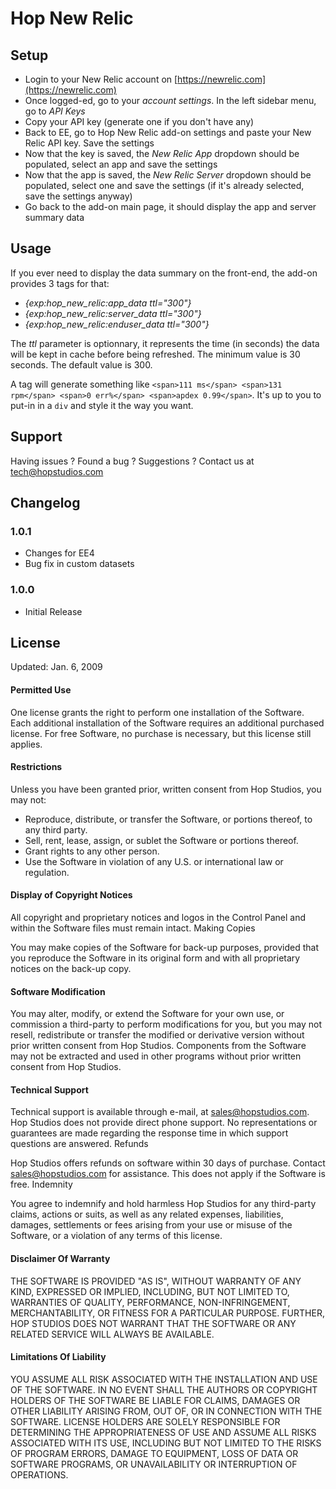 # Hop New Relic

## Setup

* Login to your New Relic account on [https://newrelic.com](https://newrelic.com)
* Once logged-ed, go to your *account settings*. In the left sidebar menu, go to *API Keys*
* Copy your API key (generate one if you don't have any)
* Back to EE, go to Hop New Relic add-on settings and paste your New Relic API key. Save the settings
* Now that the key is saved, the *New Relic App* dropdown should be populated, select an app and save the settings
* Now that the app is saved, the *New Relic Server* dropdown should be populated, select one and save the settings (if it's already selected, save the settings anyway)
* Go back to the add-on main page, it should display the app and server summary data


## Usage

If you ever need to display the data summary on the front-end, the add-on provides 3 tags for that:

* *{exp:hop_new_relic:app_data ttl="300"}*
* *{exp:hop_new_relic:server_data ttl="300"}*
* *{exp:hop_new_relic:enduser_data ttl="300"}*

The *ttl* parameter is optionnary, it represents the time (in seconds) the data will be kept in cache before being refreshed. The minimum value is 30 seconds. The default value is 300.

A tag will generate something like `<span>111 ms</span> <span>131 rpm</span> <span>0 err%</span> <span>apdex 0.99</span>`. It's up to you to put-in in a `div` and style it the way you want.

## Support

Having issues ? Found a bug ? Suggestions ? Contact us at [tech@hopstudios.com](mailto:tech@hopstudios.com)


## Changelog

### 1.0.1

* Changes for EE4
* Bug fix in custom datasets

### 1.0.0

* Initial Release

## License
Updated: Jan. 6, 2009

#### Permitted Use

One license grants the right to perform one installation of the Software. Each additional installation of the Software requires an additional purchased license. For free Software, no purchase is necessary, but this license still applies.

#### Restrictions

Unless you have been granted prior, written consent from Hop Studios, you may not:

* Reproduce, distribute, or transfer the Software, or portions thereof, to any third party.
* Sell, rent, lease, assign, or sublet the Software or portions thereof.
* Grant rights to any other person.
* Use the Software in violation of any U.S. or international law or regulation.

#### Display of Copyright Notices

All copyright and proprietary notices and logos in the Control Panel and within the Software files must remain intact.
Making Copies

You may make copies of the Software for back-up purposes, provided that you reproduce the Software in its original form and with all proprietary notices on the back-up copy.

#### Software Modification

You may alter, modify, or extend the Software for your own use, or commission a third-party to perform modifications for you, but you may not resell, redistribute or transfer the modified or derivative version without prior written consent from Hop Studios. Components from the Software may not be extracted and used in other programs without prior written consent from Hop Studios.

#### Technical Support

Technical support is available through e-mail, at sales@hopstudios.com. Hop Studios does not provide direct phone support. No representations or guarantees are made regarding the response time in which support questions are answered.
Refunds

Hop Studios offers refunds on software within 30 days of purchase. Contact sales@hopstudios.com for assistance. This does not apply if the Software is free.
Indemnity

You agree to indemnify and hold harmless Hop Studios for any third-party claims, actions or suits, as well as any related expenses, liabilities, damages, settlements or fees arising from your use or misuse of the Software, or a violation of any terms of this license.

#### Disclaimer Of Warranty

THE SOFTWARE IS PROVIDED "AS IS", WITHOUT WARRANTY OF ANY KIND, EXPRESSED OR IMPLIED, INCLUDING, BUT NOT LIMITED TO, WARRANTIES OF QUALITY, PERFORMANCE, NON-INFRINGEMENT, MERCHANTABILITY, OR FITNESS FOR A PARTICULAR PURPOSE. FURTHER, HOP STUDIOS DOES NOT WARRANT THAT THE SOFTWARE OR ANY RELATED SERVICE WILL ALWAYS BE AVAILABLE.

#### Limitations Of Liability

YOU ASSUME ALL RISK ASSOCIATED WITH THE INSTALLATION AND USE OF THE SOFTWARE. IN NO EVENT SHALL THE AUTHORS OR COPYRIGHT HOLDERS OF THE SOFTWARE BE LIABLE FOR CLAIMS, DAMAGES OR OTHER LIABILITY ARISING FROM, OUT OF, OR IN CONNECTION WITH THE SOFTWARE. LICENSE HOLDERS ARE SOLELY RESPONSIBLE FOR DETERMINING THE APPROPRIATENESS OF USE AND ASSUME ALL RISKS ASSOCIATED WITH ITS USE, INCLUDING BUT NOT LIMITED TO THE RISKS OF PROGRAM ERRORS, DAMAGE TO EQUIPMENT, LOSS OF DATA OR SOFTWARE PROGRAMS, OR UNAVAILABILITY OR INTERRUPTION OF OPERATIONS.